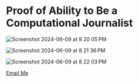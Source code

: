 # Proof of Ability to Be a Computational Journalist

![Screenshot 2024-06-09 at 8 20 05 PM](https://github.com/aymswick/congress_explorer/assets/9097666/db03cc4b-5704-4bd8-9e64-29f829c27876)

![Screenshot 2024-06-09 at 8 21 36 PM](https://github.com/aymswick/congress_explorer/assets/9097666/ddf5618c-e784-40c7-8571-20120ef8e450)

![Screenshot 2024-06-09 at 8 22 03 PM](https://github.com/aymswick/congress_explorer/assets/9097666/2a38ed6d-78aa-4861-8ed5-7e00fc0bb012)

[Email Me](mailto:anthony@symkowick.org)
